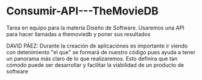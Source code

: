 # Consumir-API---TheMovieDB
Tarea en equipo para la materia Diseño de Software. Usaremos una API para hacer llamadas a themoviedb y poner sus resultados


DAVID PÁEZ: Durante la creación de aplicaciónes es importante ir viendo con detenimiento "el que" se formará de nuestro código pues ayuda a tener un panorama más claro de lo que realizaremos. Esto definira que tan cómodo puede ser desarrollar y facilitar la viabilidad de un producto de software

